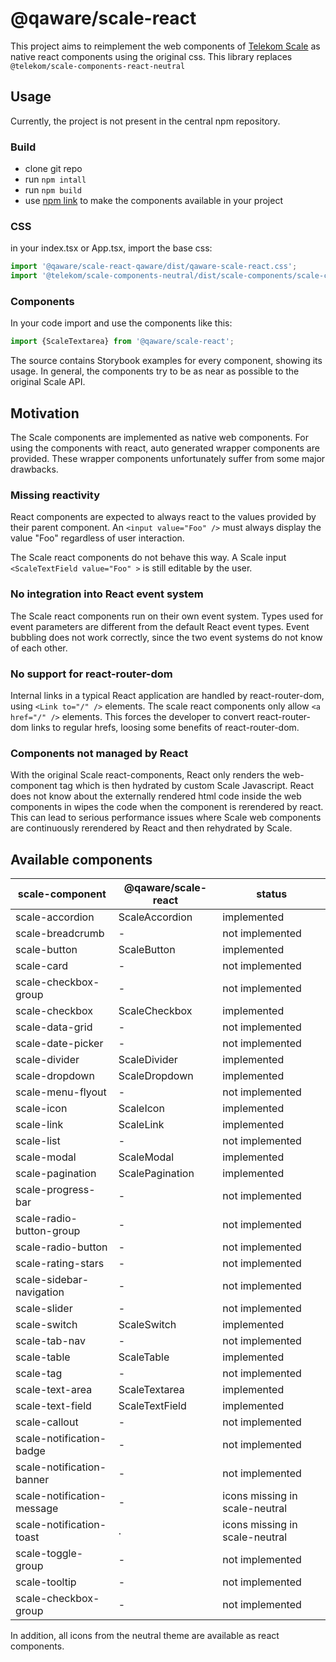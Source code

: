 # @qaware/scale-react

This project aims to reimplement the web components of [Telekom Scale](https://github.com/telekom/scale) as native
react components using the original css. This library replaces `@telekom/scale-components-react-neutral`

## Usage

Currently, the project is not present in the central npm repository.

### Build

- clone git repo
- run `npm intall`
- run `npm build`
- use [npm link](https://docs.npmjs.com/cli/v8/commands/npm-link) to make the components available in your project

### CSS

in your index.tsx or App.tsx, import the base css:

```javascript
import '@qaware/scale-react-qaware/dist/qaware-scale-react.css';
import '@telekom/scale-components-neutral/dist/scale-components/scale-components.css';
```

### Components

In your code import and use the components like this:

```javascript
import {ScaleTextarea} from '@qaware/scale-react';
```

The source contains Storybook examples for every component, showing its usage. In general, the components try to be as
near as possible to the original Scale API.

## Motivation

The Scale components are implemented as native web components. For using the components with react, auto generated
wrapper components are provided. These wrapper components unfortunately suffer from some major drawbacks.

### Missing reactivity

React components are expected to always react to the values provided by their parent component.
An `<input value="Foo" />` must always display the value "Foo" regardless of user interaction.

The Scale react components do not behave this way. A Scale input `<ScaleTextField value="Foo" >` is still editable by
the user.

### No integration into React event system

The Scale react components run on their own event system. Types used for event parameters are different from the default
React event types. Event bubbling does not work correctly, since the two event systems do not know of each other.

### No support for react-router-dom

Internal links in a typical React application are handled by react-router-dom, using `<Link to="/" />` elements. The
scale react components only allow `<a href="/" />` elements. This forces the developer to convert react-router-dom links
to regular hrefs, loosing some benefits of react-router-dom.

### Components not managed by React

With the original Scale react-components, React only renders the web-component tag which is then hydrated by custom
Scale Javascript. React does not know about the externally rendered html code inside the web components in wipes the
code when the component is rerendered by react. This can lead to serious performance issues where Scale web components
are continuously rerendered by React and then rehydrated by Scale.

## Available components

| scale-component            | @qaware/scale-react | status                         |
|----------------------------|---------------------|--------------------------------|
| scale-accordion            | ScaleAccordion      | implemented                    |
| scale-breadcrumb           | -                   | not implemented                |
| scale-button               | ScaleButton         | implemented                    |
| scale-card                 | -                   | not implemented                |
| scale-checkbox-group       | -                   | not implemented                |
| scale-checkbox             | ScaleCheckbox       | implemented                    |
| scale-data-grid            | -                   | not implemented                |
| scale-date-picker          | -                   | not implemented                |
| scale-divider              | ScaleDivider        | implemented                    |
| scale-dropdown             | ScaleDropdown       | implemented                    |
| scale-menu-flyout          | -                   | not implemented                |
| scale-icon                 | ScaleIcon           | implemented                    |
| scale-link                 | ScaleLink           | implemented                    |
| scale-list                 | -                   | not implemented                |
| scale-modal                | ScaleModal          | implemented                    |
| scale-pagination           | ScalePagination     | implemented                    |
| scale-progress-bar         | -                   | not implemented                |
| scale-radio-button-group   | -                   | not implemented                |
| scale-radio-button         | -                   | not implemented                |
| scale-rating-stars         | -                   | not implemented                |
| scale-sidebar-navigation   | -                   | not implemented                |
| scale-slider               | -                   | not implemented                |
| scale-switch               | ScaleSwitch         | implemented                    |
| scale-tab-nav              | -                   | not implemented                |
| scale-table                | ScaleTable          | implemented                    |
| scale-tag                  | -                   | not implemented                |
| scale-text-area            | ScaleTextarea       | implemented                    |
| scale-text-field           | ScaleTextField      | implemented                    |
| scale-callout              | -                   | not implemented                |
| scale-notification-badge   | -                   | not implemented                |
| scale-notification-banner  | -                   | not implemented                |
| scale-notification-message | -                   | icons missing in scale-neutral |
| scale-notification-toast   | .                   | icons missing in scale-neutral |
| scale-toggle-group         | -                   | not implemented                |
| scale-tooltip              | -                   | not implemented                |
| scale-checkbox-group       | -                   | not implemented                |

In addition, all icons from the neutral theme are available as react components.

